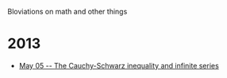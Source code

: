 Bloviations on math and other things

# 2013

 - [May 05 -- The Cauchy-Schwarz inequality and infinite series](20130505-cauchy_schwarz_infinite_series.html)
